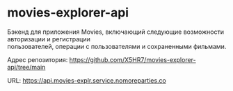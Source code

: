 # movies-explorer-api  
Бэкенд для приложения Movies, включающий следующие возможности авторизации и регистрации  
пользователей, операции с пользователями и сохраненными фильмами.

Адрес репозитория: https://github.com/X5HR7/movies-explorer-api/tree/main

URL: https://api.movies-explr.service.nomoreparties.co
